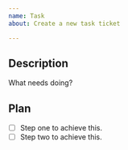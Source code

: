 ```yaml
---
name: Task
about: Create a new task ticket

---
```


## Description
What needs doing?

## Plan
- [ ] Step one to achieve this.
- [ ] Step two to achieve this.
